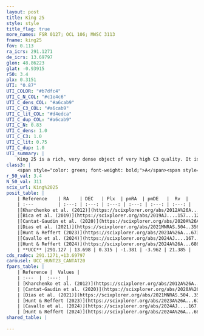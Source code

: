 ```yaml
---
layout: post
title: King 25
style: style
title_flag: true
more_names: FSR 0127; OCL 106; MWSC 3113
fname: king25
fov: 0.113
ra_icrs: 291.1271
de_icrs: 13.69797
glon: 48.86223
glat: -0.93915
r50: 3.4
plx: 0.3151
UTI: "0.87"
UTI_COLOR: "#b7dfc4"
UTI_C_N_COL: "#c1e4c6"
UTI_C_dens_COL: "#a6cab9"
UTI_C_C3_COL: "#a6cab9"
UTI_C_lit_COL: "#d4edca"
UTI_C_dup_COL: "#a6cab9"
UTI_C_N: 0.83
UTI_C_dens: 1.0
UTI_C_C3: 1.0
UTI_C_lit: 0.75
UTI_C_dup: 1.0
UTI_summary: |
    King 25 is a rich, very dense object of very high C3 quality. It is well-studied in the literature.
class3: |
    <span style="color: green; font-weight: bold;">A</span><span style="color: green; font-weight: bold;">A</span>
r_50_val: 3.4
N_50_val: 311
scix_url: King%2025
posit_table: |
    | Reference    | RA    | DEC   | Plx  | pmRA  | pmDE   |  Rv  |
    | :---         | :---: | :---: | :---: | :---: | :---: | :---: |
    |[Kharchenko et al. (2012)](https://scixplorer.org/abs/2012A%26A...543A.156K) | 291.125 | 13.7 | -- | 0.18 | -3.08 | -- |
    |[Bica et al. (2019)](https://scixplorer.org/abs/2019AJ....157...12B) | 291.142 | 13.697 | -- | -- | -- | -- |
    |[Cantat-Gaudin et al. (2020)](https://scixplorer.org/abs/2020A%26A...640A...1C) | 291.122 | 13.696 | 0.31 | -1.367 | -3.958 | -- |
    |[Dias et al. (2021)](https://scixplorer.org/abs/2021MNRAS.504..356D) | 291.116 | 13.694 | 0.313 | -1.373 | -3.961 | 13.25 |
    |[Hunt & Reffert (2023)](https://scixplorer.org/abs/2023A%26A...673A.114H) | 291.134 | 13.697 | 0.313 | -1.387 | -3.95 | 37.877 |
    |[Cavallo et al. (2024)](https://scixplorer.org/abs/2024AJ....167...12C) | 291.13 | 13.691 | 0.314 | -- | -- | -- |
    |[Hunt & Reffert (2024)](https://scixplorer.org/abs/2024A%26A...686A..42H) | 291.134 | 13.697 | 0.313 | -1.387 | -3.95 | 37.877 |
    | **UCC** |291.127 | 13.698 | 0.315 | -1.381 | -3.962 | 21.385 | 
cds_radec: 291.1271,+13.69797
carousel: UCC_HUNT23_CANTAT20
fpars_table: |
    | Reference |  Values |
    | :---  |  :---:  |
    | [Kharchenko et al. (2012)](https://scixplorer.org/abs/2012A%26A...543A.156K) | `e_bv=1.332, distance=1796, log_age=8.45` |
    | [Cantat-Gaudin et al. (2020)](https://scixplorer.org/abs/2020A%26A...640A...1C) | `AVNN=4.17, DMNN=12.45, AgeNN=7.65` |
    | [Dias et al. (2021)](https://scixplorer.org/abs/2021MNRAS.504..356D) | `Av=3.772, Dist=2357, logage=8.292, [Fe/H]=0.43` |
    | [Hunt & Reffert (2023)](https://scixplorer.org/abs/2023A%26A...673A.114H) | `AV50=5.02, diffAV50=1.887, MOD50=12.257, logAge50=7.92` |
    | [Cavallo et al. (2024)](https://scixplorer.org/abs/2024AJ....167...12C) | `AV50=4.85, dMod50=12.64, logAge50=7.57, [Fe/H]50=0.41` |
    | [Hunt & Reffert (2024)](https://scixplorer.org/abs/2024A%26A...686A..42H) | `MassJ=5054.00` |
shared_table: |
    
---
```

